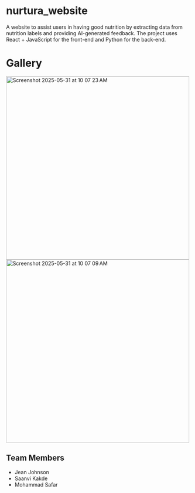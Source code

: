 # nurtura_website

A website to assist users in having good nutrition by extracting data from nutrition labels and providing AI-generated feedback.
The project uses React + JavaScript for the front-end and Python for the back-end. 

# Gallery 
<img width="500" alt="Screenshot 2025-05-31 at 10 07 23 AM" src="https://github.com/user-attachments/assets/31a8505b-332c-4d45-b3a4-b4ace529efbd" />
<img width="500" alt="Screenshot 2025-05-31 at 10 07 09 AM" src="https://github.com/user-attachments/assets/726214d4-3a58-47fa-a9ba-ba632e0faed4" />

## Team Members

- Jean Johnson
- Saanvi Kakde
- Mohammad Safar


